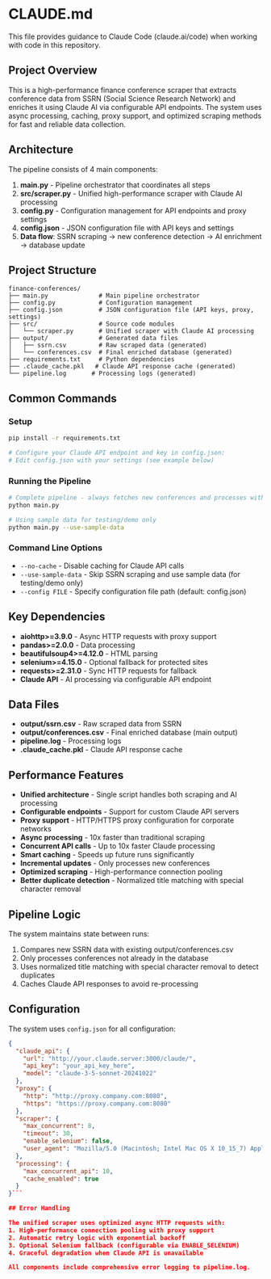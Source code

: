 # CLAUDE.md

This file provides guidance to Claude Code (claude.ai/code) when working with code in this repository.

## Project Overview

This is a high-performance finance conference scraper that extracts conference data from SSRN (Social Science Research Network) and enriches it using Claude AI via configurable API endpoints. The system uses async processing, caching, proxy support, and optimized scraping methods for fast and reliable data collection.

## Architecture

The pipeline consists of 4 main components:

1. **main.py** - Pipeline orchestrator that coordinates all steps
2. **src/scraper.py** - Unified high-performance scraper with Claude AI processing
3. **config.py** - Configuration management for API endpoints and proxy settings
4. **config.json** - JSON configuration file with API keys and settings
5. **Data flow**: SSRN scraping → new conference detection → AI enrichment → database update

## Project Structure

```
finance-conferences/
├── main.py              # Main pipeline orchestrator
├── config.py            # Configuration management
├── config.json          # JSON configuration file (API keys, proxy, settings)
├── src/                 # Source code modules
│   └── scraper.py       # Unified scraper with Claude AI processing
├── output/              # Generated data files
│   ├── ssrn.csv         # Raw scraped data (generated)
│   └── conferences.csv  # Final enriched database (generated)
├── requirements.txt     # Python dependencies
├── .claude_cache.pkl   # Claude API response cache (generated)
└── pipeline.log       # Processing logs (generated)
```

## Common Commands

### Setup
```bash
pip install -r requirements.txt

# Configure your Claude API endpoint and key in config.json:
# Edit config.json with your settings (see example below)
```

### Running the Pipeline
```bash
# Complete pipeline - always fetches new conferences and processes with Claude API
python main.py

# Using sample data for testing/demo only
python main.py --use-sample-data
```

### Command Line Options
- `--no-cache` - Disable caching for Claude API calls
- `--use-sample-data` - Skip SSRN scraping and use sample data (for testing/demo only)
- `--config FILE` - Specify configuration file path (default: config.json)

## Key Dependencies

- **aiohttp>=3.9.0** - Async HTTP requests with proxy support
- **pandas>=2.0.0** - Data processing
- **beautifulsoup4>=4.12.0** - HTML parsing
- **selenium>=4.15.0** - Optional fallback for protected sites
- **requests>=2.31.0** - Sync HTTP requests for fallback
- **Claude API** - AI processing via configurable API endpoint

## Data Files

- **output/ssrn.csv** - Raw scraped data from SSRN
- **output/conferences.csv** - Final enriched database (main output)
- **pipeline.log** - Processing logs
- **.claude_cache.pkl** - Claude API response cache

## Performance Features

- **Unified architecture** - Single script handles both scraping and AI processing
- **Configurable endpoints** - Support for custom Claude API servers
- **Proxy support** - HTTP/HTTPS proxy configuration for corporate networks
- **Async processing** - 10x faster than traditional scraping
- **Concurrent API calls** - Up to 10x faster Claude processing
- **Smart caching** - Speeds up future runs significantly
- **Incremental updates** - Only processes new conferences
- **Optimized scraping** - High-performance connection pooling
- **Better duplicate detection** - Normalized title matching with special character removal

## Pipeline Logic

The system maintains state between runs:
1. Compares new SSRN data with existing output/conferences.csv
2. Only processes conferences not already in the database
3. Uses normalized title matching with special character removal to detect duplicates
4. Caches Claude API responses to avoid re-processing

## Configuration

The system uses `config.json` for all configuration:

```json
{
  "claude_api": {
    "url": "http://your.claude.server:3000/claude/",
    "api_key": "your_api_key_here",
    "model": "claude-3-5-sonnet-20241022"
  },
  "proxy": {
    "http": "http://proxy.company.com:8080",
    "https": "https://proxy.company.com:8080"
  },
  "scraper": {
    "max_concurrent": 8,
    "timeout": 30,
    "enable_selenium": false,
    "user_agent": "Mozilla/5.0 (Macintosh; Intel Mac OS X 10_15_7) AppleWebKit/537.36"
  },
  "processing": {
    "max_concurrent_api": 10,
    "cache_enabled": true
  }
}```

## Error Handling

The unified scraper uses optimized async HTTP requests with:
1. High-performance connection pooling with proxy support
2. Automatic retry logic with exponential backoff
3. Optional Selenium fallback (configurable via ENABLE_SELENIUM)
4. Graceful degradation when Claude API is unavailable

All components include comprehensive error logging to pipeline.log.